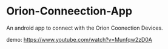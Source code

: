 # Orion-Conneection-App

An android app to connect with the Orion Coonection Devices.

demo: https://www.youtube.com/watch?v=Munfqw2zD0A
